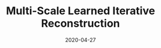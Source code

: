 ---
title: "Multi-Scale Learned Iterative Reconstruction"
collection: published
authors: 'A. Hauptmann, J. Adler, S. Arridge, and O. Öktem'
date: 2020-04-27
venue: 'IEEE Transactions on Computational Imaging'
paperurl: 'http://asHauptmann.github.io/files/2019_Hauptmann_preprint.pdf'
paperlink: 'https://ieeexplore.ieee.org/document/9078889'
---